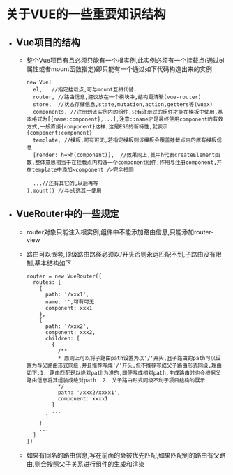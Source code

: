 # 关于VUE的一些重要知识结构

- ## Vue项目的结构
  - 整个Vue项目有且必须只能有一个根实例,此实例必须有一个挂载点(通过el属性或者mount函数指定)即只能有一个通过如下代码构造出来的实例

        new Vue(
          el,   //指定挂载点,可与mount互相代替.
          router, //路由信息,建议放在一个模块中,结构更清晰(vue-router)
          store,  //状态存储信息,state,mutation,action,getters等(vuex)
          components, //注册到该实例内的组件,只有注册过的组件才能在模板中使用,基本格式为[{name:component},...],注意::name才是最终使用component的有效方式,一般直接{component}这样,这是ES6的新特性,就表示{component:component}
          template, //模板,可有可无,若指定模板则该模板会覆盖挂载点内的原有模板信息
          [render: h=>h(component)],  //效果同上,其中h代表createElement函数,整体意思相当于在挂载点内构造一个component组件,作用与注册component,并在template中添加<component />完全相同

          ...//还有其它的,以后再写
        ).mount() //与el选其一使用

- ## VueRouter中的一些规定
  - router对象只能注入根实例,组件中不能添加路由信息,只能添加router-view
  - 路由可以嵌套,顶级路由路径必须以/开头否则永远匹配不到,子路由没有限制,基本结构如下

        router = new VueRouter({
          routes: [
            {
              path: '/xxx1',
              name: '',可有可无
              component: xxx1
            },
            {
              path: '/xxx2',
              component: xxx2,
              children: [
                {
                  /**
                  * 原则上可以将子路由path设置为以'/'开头,且子路由的path可以设置为与父路由形式同级,并且推荐写成'/'开头,但不推荐写成父子路由形式同级,理由如下:1. 路由匹配是以绝对path为准的,即便写成相对path,生成路由时也会根据父路由信息将其组装成绝对path  2. 父子路由形式同级不利于项目结构的展示
                  */
                  path: '/xxx2/xxxx1',
                  component: xxxx1
                }
                ...
              ]
            }
            ...
          ]
        })

  - 如果有同名的路由信息,写在前面的会被优先匹配,如果匹配到的路由有父路由,则会按照父子关系进行组件的生成和渲染